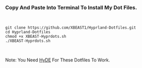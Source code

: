 <h3>Copy And Paste Into Terminal To Install My Dot Files.</h3>
<br>
  
```
git clone https://github.com/XBEAST1/Hyprland-Dotfiles.git
cd Hyprland-Dotfiles
chmod +x XBEAST-Hyprdots.sh
./XBEAST-Hyprdots.sh
```
<br>

Note: You Need <a href="https://github.com/prasanthrangan/hyprdots">HyDE</a> For These Dotfiles To Work.
